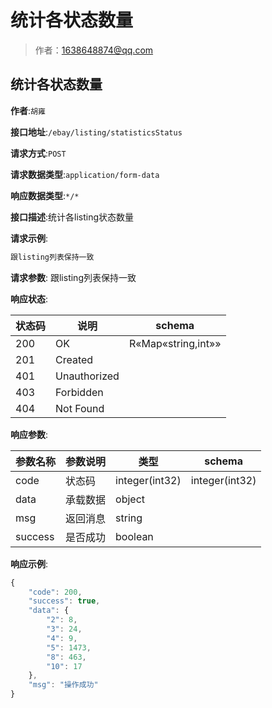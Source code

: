 # 统计各状态数量

> 作者：1638648874@qq.com

## 统计各状态数量

**作者**:`胡雍`

**接口地址**:`/ebay/listing/statisticsStatus`


**请求方式**:`POST`


**请求数据类型**:`application/form-data`


**响应数据类型**:`*/*`


**接口描述**:统计各listing状态数量


**请求示例**:


```javascript
跟listing列表保持一致
```


**请求参数**: 跟listing列表保持一致


**响应状态**:


| 状态码 | 说明 | schema |
| -------- | -------- | ----- |
|200|OK|R«Map«string,int»»|
|201|Created||
|401|Unauthorized||
|403|Forbidden||
|404|Not Found|||


**响应参数**:


| 参数名称 | 参数说明 | 类型 | schema |
| -------- | -------- | ----- |----- | 
|code|状态码|integer(int32)|integer(int32)|
|data|承载数据|object||
|msg|返回消息|string||
|success|是否成功|boolean|||


**响应示例**:
```javascript
{
    "code": 200,
    "success": true,
    "data": {
        "2": 8,
        "3": 24,
        "4": 9,
        "5": 1473,
        "8": 463,
        "10": 17
    },
    "msg": "操作成功"
}
```